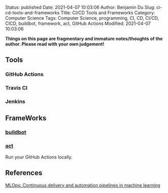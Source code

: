 Status: published
Date: 2021-04-07 10:03:06
Author: Benjamin Du
Slug: ci-cd-tools-and-frameworks
Title: CI/CD Tools and Frameworks
Category: Computer Science
Tags: Computer Science, programming, CI, CD, CI/CD, CICD, buildbot, framework, act, GitHub Actions
Modified: 2021-04-07 10:03:06

**Things on this page are fragmentary and immature notes/thoughts of the author. Please read with your own judgement!**


## Tools

### GitHub Actions

### Travis CI 

### Jenkins

## FrameWorks

### [buildbot](https://github.com/buildbot/buildbot)

### [act](https://github.com/nektos/act)

Run your GitHub Actions locally.


## References

[MLOps: Continuous delivery and automation pipelines in machine learning](https://cloud.google.com/solutions/machine-learning/mlops-continuous-delivery-and-automation-pipelines-in-machine-learning)